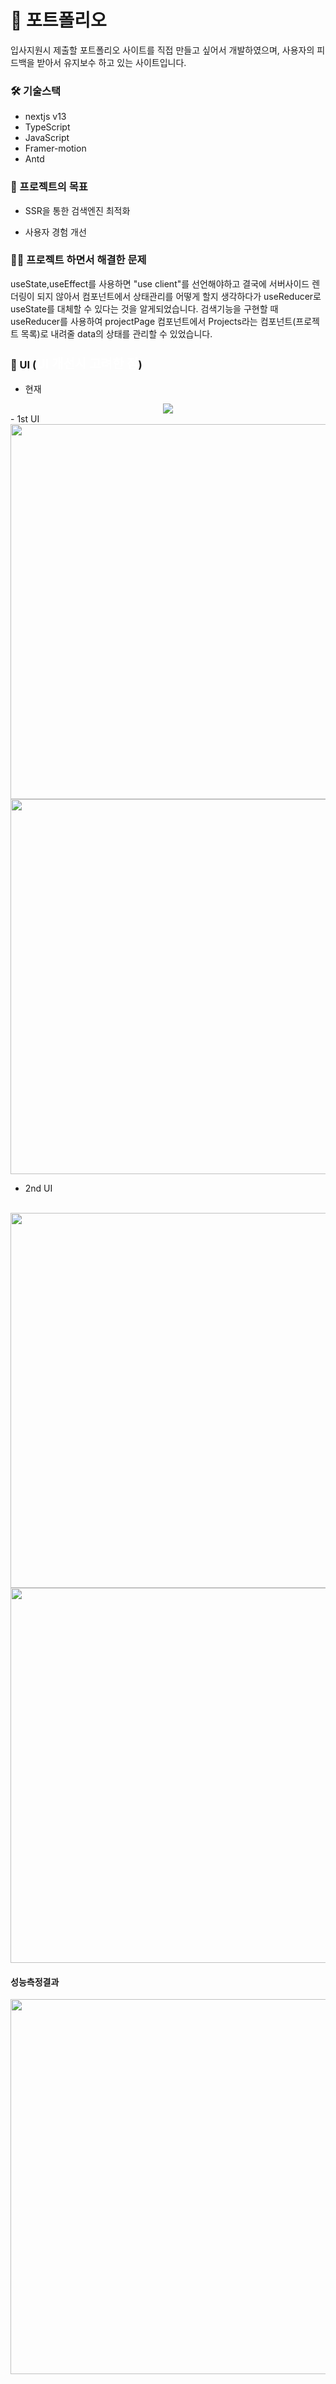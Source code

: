 # 🙌 포트폴리오

입사지원시 제출할 포트폴리오 사이트를 직접 만들고 싶어서 개발하였으며, 사용자의 피드백을 받아서 유지보수 하고 있는 사이트입니다.

### 🛠 기술스택 

- nextjs v13
- TypeScript
- JavaScript
- Framer-motion
- Antd

### 🚩 프로젝트의 목표

- SSR을 통한 검색엔진 최적화

- 사용자 경험 개선

### 🙆‍♀️ 프로젝트 하면서 해결한 문제

useState,useEffect를 사용하면 "use client"를 선언해야하고 결국에 서버사이드 렌더링이 되지 않아서 컴포넌트에서 상태관리를 어떻게 할지 생각하다가 useReducer로 useState를 대체할 수 있다는 것을 알게되었습니다. 검색기능을 구현할 때 useReducer를 사용하여 projectPage 컴포넌트에서 Projects라는 컴포넌트(프로젝트 목록)로 내려줄 data의 상태를 관리할 수 있었습니다. 

### 🎨 UI (<a href="https://parkgain.tistory.com/55#https://www.parkgaini.com/_(%EC%A0%9C_%ED%8F%AC%ED%8A%B8%ED%8F%B4%EB%A6%AC%EC%98%A4_%EC%82%AC%EC%9D%B4%ED%8A%B8%EC%9E%85%EB%8B%88%EB%8B%A4.)" style="text-decoration : none; font-size:20px; color : white;">UI 개선시 고려한 점</a>)

- 현재
<div align="center">
<img src="https://user-images.githubusercontent.com/84880886/235331760-31a8f65f-395f-445f-86d6-ed7cf7486a97.gif"/>
</div>
- 1st UI
<br/>
<div align="center">
<img src="https://user-images.githubusercontent.com/84880886/222048556-73d47abf-3690-4d09-ba77-14e40c269dc1.jpg" width="600"/>
<img src="https://user-images.githubusercontent.com/84880886/222048563-bc1e1e01-543e-464e-822f-b378257f8b5c.jpg" width="600"/>
</div>

- 2nd UI
<br/>
<div align="center">
<img src="https://user-images.githubusercontent.com/84880886/226880887-db25ab91-8266-4591-a240-39e40c66b956.jpg" width="600"/>
<img src="https://user-images.githubusercontent.com/84880886/235331727-85309043-13cb-441f-93e6-f5258bec9986.jpg" width="600"/>
</div>



#### 성능측정결과
<div align="center">
<img src="https://user-images.githubusercontent.com/84880886/229675344-5a47d153-cd48-460a-9f3d-d8f06b15a66d.jpg" width="600"/>
</div>
